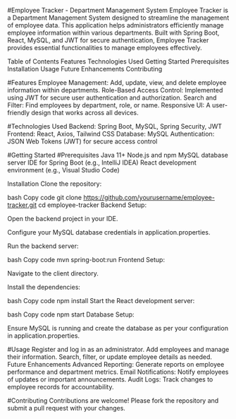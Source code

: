 #Employee Tracker - Department Management System
Employee Tracker is a Department Management System designed to streamline the management of employee data. This application helps administrators efficiently manage employee information within various departments. Built with Spring Boot, React, MySQL, and JWT for secure authentication, Employee Tracker provides essential functionalities to manage employees effectively.

Table of Contents
Features
Technologies Used
Getting Started
Prerequisites
Installation
Usage
Future Enhancements
Contributing


#Features
Employee Management: Add, update, view, and delete employee information within departments.
Role-Based Access Control: Implemented using JWT for secure user authentication and authorization.
Search and Filter: Find employees by department, role, or name.
Responsive UI: A user-friendly design that works across all devices.

#Technologies Used
Backend: Spring Boot, MySQL, Spring Security, JWT
Frontend: React, Axios, Tailwind CSS
Database: MySQL
Authentication: JSON Web Tokens (JWT) for secure access control

#Getting Started
#Prerequisites
Java 11+
Node.js and npm
MySQL database server
IDE for Spring Boot (e.g., IntelliJ IDEA)
React development environment (e.g., Visual Studio Code)

Installation
Clone the repository:

bash
Copy code
git clone https://github.com/yourusername/employee-tracker.git
cd employee-tracker
Backend Setup:

Open the backend project in your IDE.

Configure your MySQL database credentials in application.properties.

Run the backend server:

bash
Copy code
mvn spring-boot:run
Frontend Setup:

Navigate to the client directory.

Install the dependencies:

bash
Copy code
npm install
Start the React development server:

bash
Copy code
npm start
Database Setup:

Ensure MySQL is running and create the database as per your configuration in application.properties.

#Usage
Register and log in as an administrator.
Add employees and manage their information.
Search, filter, or update employee details as needed.
Future Enhancements
Advanced Reporting: Generate reports on employee performance and department metrics.
Email Notifications: Notify employees of updates or important announcements.
Audit Logs: Track changes to employee records for accountability.

#Contributing
Contributions are welcome! Please fork the repository and submit a pull request with your changes.
